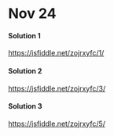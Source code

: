 # Nov 24

#### Solution 1

https://jsfiddle.net/zojrxyfc/1/


#### Solution 2

https://jsfiddle.net/zojrxyfc/3/

#### Solution 3

https://jsfiddle.net/zojrxyfc/5/
